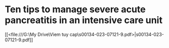 # Ten tips to manage severe acute pancreatitis in an intensive care unit

[[<file:///G:\My Drive\Viem tuy cap\s00134-023-07121-9.pdf>|s00134-023-07121-9.pdf]]
